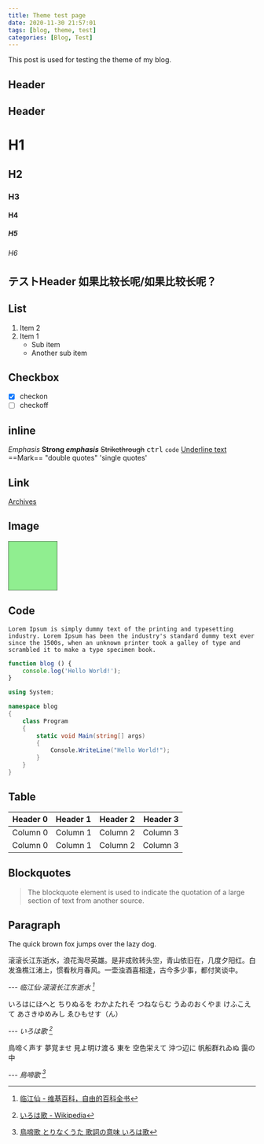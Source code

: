 ```yaml
---
title: Theme test page
date: 2020-11-30 21:57:01
tags: [blog, theme, test]
categories: [Blog, Test]
---
```


This post is used for testing the theme of my blog.

<!-- more -->

## Header
## Header
# H1
## H2
### H3
#### H4
##### H5
###### H6

## テストHeader 如果比较长呢/如果比较长呢？

## List
1. Item 2
2. Item 1
    * Sub item
    * Another sub item

## Checkbox
- [x] checkon
- [ ] checkoff

## inline
*Emphasis* **Strong _emphasis_** ~~Strikethrough~~ <kbd>ctrl</kbd> `code` <u>Underline text</u> ==Mark== "double quotes" 'single quotes'

## Link
[Archives](/archives)

## Image
![Test image](data:image/svg+xml;base64,PHN2ZyB4bWxucz0iaHR0cDovL3d3dy53My5vcmcvMjAwMC9zdmciIHdpZHRoPSIxMDAiIGhlaWdodD0iMTAwIiB2ZXJzaW9uPSIxLjEiPg0KICAgPHJlY3Qgd2lkdGg9IjEwMCIgaGVpZ2h0PSIxMDAiIHN0cm9rZT0iYmxhY2siIHN0cm9rZS13aWR0aD0iMSIgZmlsbD0ibGlnaHRncmVlbiIvPg0KPC9zdmc+DQo= "Image title")

## Code

``` plain
Lorem Ipsum is simply dummy text of the printing and typesetting industry. Lorem Ipsum has been the industry's standard dummy text ever since the 1500s, when an unknown printer took a galley of type and scrambled it to make a type specimen book.
```

```js
function blog () {
    console.log('Hello World!');
}
```

```cs
using System;

namespace blog
{
    class Program
    {
        static void Main(string[] args)
        {
            Console.WriteLine("Hello World!");
        }
    }
}
```

## Table
| Header 0 | Header 1 | Header 2 | Header 3 |
| -------- | :------- | :------: | -------: |
| Column 0 | Column 1 | Column 2 | Column 3 |
| Column 0 | Column 1 | Column 2 | Column 3 |

## Blockquotes

> The blockquote element is used to indicate the quotation of a large section of text from another source. 

## Paragraph
The quick brown fox jumps over the lazy dog.

滚滚长江东逝水，浪花淘尽英雄。是非成败转头空，青山依旧在，几度夕阳红。白发渔樵江渚上，惯看秋月春风。一壶浊酒喜相逢，古今多少事，都付笑谈中。

--- *临江仙·滚滚长江东逝水 [^1]*

いろはにほへと ちりぬるを わかよたれそ つねならむ うゐのおくやま けふこえて あさきゆめみし ゑひもせす（ん）

--- *いろは歌 [^2]*

鳥啼く声す 夢覚ませ 見よ明け渡る 東を 空色栄えて 沖つ辺に 帆船群れゐぬ 靄の中

--- *鳥啼歌 [^3]*

[^1]: [临江仙 - 维基百科，自由的百科全书](https://zh.wikipedia.org/wiki/%E4%B8%B4%E6%B1%9F%E4%BB%99)

[^2]: [いろは歌 - Wikipedia](https://ja.wikipedia.org/wiki/%E3%81%84%E3%82%8D%E3%81%AF%E6%AD%8C)

[^3]: [鳥啼歌 とりなくうた 歌詞の意味 いろは歌](http://www.worldfolksong.com/songbook/japan/torinaku.html)